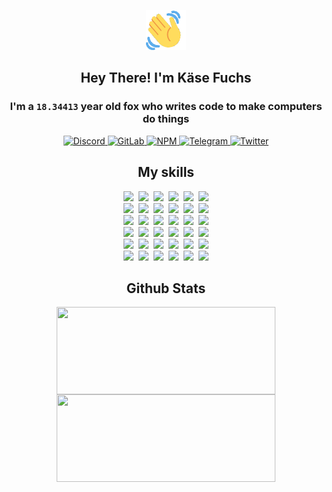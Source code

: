 <div><p align=center><img src=./resources/images/wave.gif width=64px height=64px></p><h2 align=center>Hey There! I'm Käse Fuchs</h2><h3 align=center>I'm a <code>18.34413</code> year old fox who writes code to make computers do things</h3><p align=center><a href=https://discord.com/users/507526681125322772><img alt=Discord src="https://img.shields.io/badge/Discord-5865F2?logo=discord&logoColor=white&style=flat-square#cd304f014d29f0f92675b6bb4f056561"> </a><a href=https://gitlab.com/kasefuchs><img alt=GitLab src="https://img.shields.io/badge/GitLab-330F63?logo=gitlab&logoColor=white&style=flat-square#cd304f014d29f0f92675b6bb4f056561"> </a><a href=https://npmjs.com/~kasefuchs><img alt=NPM src="https://img.shields.io/badge/NPM-CB3837?logo=npm&logoColor=white&style=flat-square#cd304f014d29f0f92675b6bb4f056561"> </a><a href=https://t.me/kasefuchs><img alt=Telegram src="https://img.shields.io/badge/Telegram-2CA5E0?logo=telegram&logoColor=white&style=flat-square#cd304f014d29f0f92675b6bb4f056561"> </a><a href=https://twitter.com/kasefuchs><img alt=Twitter src="https://img.shields.io/badge/Twitter-1DA1F2?logo=twitter&logoColor=white&style=flat-square#cd304f014d29f0f92675b6bb4f056561"></a></p><h2 align=center>My skills</h2><p align=center><a href=https://aws.amazon.com/ ><picture><source srcset="https://skillicons.dev/icons?i=aws&theme=dark#cd304f014d29f0f92675b6bb4f056561" media="(prefers-color-scheme: dark)"><source srcset="https://skillicons.dev/icons?i=aws&theme=light#cd304f014d29f0f92675b6bb4f056561" media="(prefers-color-scheme: light), (prefers-color-scheme: no-preference)"><img src="https://skillicons.dev/icons?i=aws&theme=light#cd304f014d29f0f92675b6bb4f056561"></picture></a>&nbsp;&nbsp;<a href=https://en.wikipedia.org/wiki/Bash_(Unix_shell)><picture><source srcset="https://skillicons.dev/icons?i=bash&theme=dark#cd304f014d29f0f92675b6bb4f056561" media="(prefers-color-scheme: dark)"><source srcset="https://skillicons.dev/icons?i=bash&theme=light#cd304f014d29f0f92675b6bb4f056561" media="(prefers-color-scheme: light), (prefers-color-scheme: no-preference)"><img src="https://skillicons.dev/icons?i=bash&theme=light#cd304f014d29f0f92675b6bb4f056561"></picture></a>&nbsp;&nbsp;<a href=https://discord.com/developers/docs><picture><source srcset="https://skillicons.dev/icons?i=bots&theme=dark#cd304f014d29f0f92675b6bb4f056561" media="(prefers-color-scheme: dark)"><source srcset="https://skillicons.dev/icons?i=bots&theme=light#cd304f014d29f0f92675b6bb4f056561" media="(prefers-color-scheme: light), (prefers-color-scheme: no-preference)"><img src="https://skillicons.dev/icons?i=bots&theme=light#cd304f014d29f0f92675b6bb4f056561"></picture></a>&nbsp;&nbsp;<a href=https://www.cloudflare.com/ ><picture><source srcset="https://skillicons.dev/icons?i=cloudflare&theme=dark#cd304f014d29f0f92675b6bb4f056561" media="(prefers-color-scheme: dark)"><source srcset="https://skillicons.dev/icons?i=cloudflare&theme=light#cd304f014d29f0f92675b6bb4f056561" media="(prefers-color-scheme: light), (prefers-color-scheme: no-preference)"><img src="https://skillicons.dev/icons?i=cloudflare&theme=light#cd304f014d29f0f92675b6bb4f056561"></picture></a>&nbsp;&nbsp;<a href=https://en.wikipedia.org/wiki/CSS><picture><source srcset="https://skillicons.dev/icons?i=css&theme=dark#cd304f014d29f0f92675b6bb4f056561" media="(prefers-color-scheme: dark)"><source srcset="https://skillicons.dev/icons?i=css&theme=light#cd304f014d29f0f92675b6bb4f056561" media="(prefers-color-scheme: light), (prefers-color-scheme: no-preference)"><img src="https://skillicons.dev/icons?i=css&theme=light#cd304f014d29f0f92675b6bb4f056561"></picture></a>&nbsp;&nbsp;<a href=https://www.docker.com/ ><picture><source srcset="https://skillicons.dev/icons?i=docker&theme=dark#cd304f014d29f0f92675b6bb4f056561" media="(prefers-color-scheme: dark)"><source srcset="https://skillicons.dev/icons?i=docker&theme=light#cd304f014d29f0f92675b6bb4f056561" media="(prefers-color-scheme: light), (prefers-color-scheme: no-preference)"><img src="https://skillicons.dev/icons?i=docker&theme=light#cd304f014d29f0f92675b6bb4f056561"></picture></a><br><a href=https://www.electronjs.org/ ><picture><source srcset="https://skillicons.dev/icons?i=electron&theme=dark#cd304f014d29f0f92675b6bb4f056561" media="(prefers-color-scheme: dark)"><source srcset="https://skillicons.dev/icons?i=electron&theme=light#cd304f014d29f0f92675b6bb4f056561" media="(prefers-color-scheme: light), (prefers-color-scheme: no-preference)"><img src="https://skillicons.dev/icons?i=electron&theme=light#cd304f014d29f0f92675b6bb4f056561"></picture></a>&nbsp;&nbsp;<a href=https://expressjs.com/ ><picture><source srcset="https://skillicons.dev/icons?i=express&theme=dark#cd304f014d29f0f92675b6bb4f056561" media="(prefers-color-scheme: dark)"><source srcset="https://skillicons.dev/icons?i=express&theme=light#cd304f014d29f0f92675b6bb4f056561" media="(prefers-color-scheme: light), (prefers-color-scheme: no-preference)"><img src="https://skillicons.dev/icons?i=express&theme=light#cd304f014d29f0f92675b6bb4f056561"></picture></a>&nbsp;&nbsp;<a href=https://www.figma.com/ ><picture><source srcset="https://skillicons.dev/icons?i=figma&theme=dark#cd304f014d29f0f92675b6bb4f056561" media="(prefers-color-scheme: dark)"><source srcset="https://skillicons.dev/icons?i=figma&theme=light#cd304f014d29f0f92675b6bb4f056561" media="(prefers-color-scheme: light), (prefers-color-scheme: no-preference)"><img src="https://skillicons.dev/icons?i=figma&theme=light#cd304f014d29f0f92675b6bb4f056561"></picture></a>&nbsp;&nbsp;<a href=https://firebase.google.com/ ><picture><source srcset="https://skillicons.dev/icons?i=firebase&theme=dark#cd304f014d29f0f92675b6bb4f056561" media="(prefers-color-scheme: dark)"><source srcset="https://skillicons.dev/icons?i=firebase&theme=light#cd304f014d29f0f92675b6bb4f056561" media="(prefers-color-scheme: light), (prefers-color-scheme: no-preference)"><img src="https://skillicons.dev/icons?i=firebase&theme=light#cd304f014d29f0f92675b6bb4f056561"></picture></a>&nbsp;&nbsp;<a href=https://flask.palletsprojects.com/ ><picture><source srcset="https://skillicons.dev/icons?i=flask&theme=dark#cd304f014d29f0f92675b6bb4f056561" media="(prefers-color-scheme: dark)"><source srcset="https://skillicons.dev/icons?i=flask&theme=light#cd304f014d29f0f92675b6bb4f056561" media="(prefers-color-scheme: light), (prefers-color-scheme: no-preference)"><img src="https://skillicons.dev/icons?i=flask&theme=light#cd304f014d29f0f92675b6bb4f056561"></picture></a>&nbsp;&nbsp;<a href=https://cloud.google.com/ ><picture><source srcset="https://skillicons.dev/icons?i=gcp&theme=dark#cd304f014d29f0f92675b6bb4f056561" media="(prefers-color-scheme: dark)"><source srcset="https://skillicons.dev/icons?i=gcp&theme=light#cd304f014d29f0f92675b6bb4f056561" media="(prefers-color-scheme: light), (prefers-color-scheme: no-preference)"><img src="https://skillicons.dev/icons?i=gcp&theme=light#cd304f014d29f0f92675b6bb4f056561"></picture></a><br><a href=https://git-scm.com/ ><picture><source srcset="https://skillicons.dev/icons?i=git&theme=dark#cd304f014d29f0f92675b6bb4f056561" media="(prefers-color-scheme: dark)"><source srcset="https://skillicons.dev/icons?i=git&theme=light#cd304f014d29f0f92675b6bb4f056561" media="(prefers-color-scheme: light), (prefers-color-scheme: no-preference)"><img src="https://skillicons.dev/icons?i=git&theme=light#cd304f014d29f0f92675b6bb4f056561"></picture></a>&nbsp;&nbsp;<a href=https://github.com/ ><picture><source srcset="https://skillicons.dev/icons?i=github&theme=dark#cd304f014d29f0f92675b6bb4f056561" media="(prefers-color-scheme: dark)"><source srcset="https://skillicons.dev/icons?i=github&theme=light#cd304f014d29f0f92675b6bb4f056561" media="(prefers-color-scheme: light), (prefers-color-scheme: no-preference)"><img src="https://skillicons.dev/icons?i=github&theme=light#cd304f014d29f0f92675b6bb4f056561"></picture></a>&nbsp;&nbsp;<a href=https://gitlab.com/ ><picture><source srcset="https://skillicons.dev/icons?i=gitlab&theme=dark#cd304f014d29f0f92675b6bb4f056561" media="(prefers-color-scheme: dark)"><source srcset="https://skillicons.dev/icons?i=gitlab&theme=light#cd304f014d29f0f92675b6bb4f056561" media="(prefers-color-scheme: light), (prefers-color-scheme: no-preference)"><img src="https://skillicons.dev/icons?i=gitlab&theme=light#cd304f014d29f0f92675b6bb4f056561"></picture></a>&nbsp;&nbsp;<a href=https://www.heroku.com/ ><picture><source srcset="https://skillicons.dev/icons?i=heroku&theme=dark#cd304f014d29f0f92675b6bb4f056561" media="(prefers-color-scheme: dark)"><source srcset="https://skillicons.dev/icons?i=heroku&theme=light#cd304f014d29f0f92675b6bb4f056561" media="(prefers-color-scheme: light), (prefers-color-scheme: no-preference)"><img src="https://skillicons.dev/icons?i=heroku&theme=light#cd304f014d29f0f92675b6bb4f056561"></picture></a>&nbsp;&nbsp;<a href=https://en.wikipedia.org/wiki/HTML><picture><source srcset="https://skillicons.dev/icons?i=html&theme=dark#cd304f014d29f0f92675b6bb4f056561" media="(prefers-color-scheme: dark)"><source srcset="https://skillicons.dev/icons?i=html&theme=light#cd304f014d29f0f92675b6bb4f056561" media="(prefers-color-scheme: light), (prefers-color-scheme: no-preference)"><img src="https://skillicons.dev/icons?i=html&theme=light#cd304f014d29f0f92675b6bb4f056561"></picture></a>&nbsp;&nbsp;<a href=https://en.wikipedia.org/wiki/JavaScript><picture><source srcset="https://skillicons.dev/icons?i=js&theme=dark#cd304f014d29f0f92675b6bb4f056561" media="(prefers-color-scheme: dark)"><source srcset="https://skillicons.dev/icons?i=js&theme=light#cd304f014d29f0f92675b6bb4f056561" media="(prefers-color-scheme: light), (prefers-color-scheme: no-preference)"><img src="https://skillicons.dev/icons?i=js&theme=light#cd304f014d29f0f92675b6bb4f056561"></picture></a><br><a href=https://en.wikipedia.org/wiki/Linux><picture><source srcset="https://skillicons.dev/icons?i=linux&theme=dark#cd304f014d29f0f92675b6bb4f056561" media="(prefers-color-scheme: dark)"><source srcset="https://skillicons.dev/icons?i=linux&theme=light#cd304f014d29f0f92675b6bb4f056561" media="(prefers-color-scheme: light), (prefers-color-scheme: no-preference)"><img src="https://skillicons.dev/icons?i=linux&theme=light#cd304f014d29f0f92675b6bb4f056561"></picture></a>&nbsp;&nbsp;<a href=https://mui.com/ ><picture><source srcset="https://skillicons.dev/icons?i=materialui&theme=dark#cd304f014d29f0f92675b6bb4f056561" media="(prefers-color-scheme: dark)"><source srcset="https://skillicons.dev/icons?i=materialui&theme=light#cd304f014d29f0f92675b6bb4f056561" media="(prefers-color-scheme: light), (prefers-color-scheme: no-preference)"><img src="https://skillicons.dev/icons?i=materialui&theme=light#cd304f014d29f0f92675b6bb4f056561"></picture></a>&nbsp;&nbsp;<a href=https://en.wikipedia.org/wiki/Markdown><picture><source srcset="https://skillicons.dev/icons?i=md&theme=dark#cd304f014d29f0f92675b6bb4f056561" media="(prefers-color-scheme: dark)"><source srcset="https://skillicons.dev/icons?i=md&theme=light#cd304f014d29f0f92675b6bb4f056561" media="(prefers-color-scheme: light), (prefers-color-scheme: no-preference)"><img src="https://skillicons.dev/icons?i=md&theme=light#cd304f014d29f0f92675b6bb4f056561"></picture></a>&nbsp;&nbsp;<a href=https://www.mongodb.com/ ><picture><source srcset="https://skillicons.dev/icons?i=mongodb&theme=dark#cd304f014d29f0f92675b6bb4f056561" media="(prefers-color-scheme: dark)"><source srcset="https://skillicons.dev/icons?i=mongodb&theme=light#cd304f014d29f0f92675b6bb4f056561" media="(prefers-color-scheme: light), (prefers-color-scheme: no-preference)"><img src="https://skillicons.dev/icons?i=mongodb&theme=light#cd304f014d29f0f92675b6bb4f056561"></picture></a>&nbsp;&nbsp;<a href=https://www.mysql.com/ ><picture><source srcset="https://skillicons.dev/icons?i=mysql&theme=dark#cd304f014d29f0f92675b6bb4f056561" media="(prefers-color-scheme: dark)"><source srcset="https://skillicons.dev/icons?i=mysql&theme=light#cd304f014d29f0f92675b6bb4f056561" media="(prefers-color-scheme: light), (prefers-color-scheme: no-preference)"><img src="https://skillicons.dev/icons?i=mysql&theme=light#cd304f014d29f0f92675b6bb4f056561"></picture></a>&nbsp;&nbsp;<a href=https://nextjs.org/ ><picture><source srcset="https://skillicons.dev/icons?i=nextjs&theme=dark#cd304f014d29f0f92675b6bb4f056561" media="(prefers-color-scheme: dark)"><source srcset="https://skillicons.dev/icons?i=nextjs&theme=light#cd304f014d29f0f92675b6bb4f056561" media="(prefers-color-scheme: light), (prefers-color-scheme: no-preference)"><img src="https://skillicons.dev/icons?i=nextjs&theme=light#cd304f014d29f0f92675b6bb4f056561"></picture></a><br><a href=https://nodejs.org/en/ ><picture><source srcset="https://skillicons.dev/icons?i=nodejs&theme=dark#cd304f014d29f0f92675b6bb4f056561" media="(prefers-color-scheme: dark)"><source srcset="https://skillicons.dev/icons?i=nodejs&theme=light#cd304f014d29f0f92675b6bb4f056561" media="(prefers-color-scheme: light), (prefers-color-scheme: no-preference)"><img src="https://skillicons.dev/icons?i=nodejs&theme=light#cd304f014d29f0f92675b6bb4f056561"></picture></a>&nbsp;&nbsp;<a href=https://www.postgresql.org/ ><picture><source srcset="https://skillicons.dev/icons?i=postgres&theme=dark#cd304f014d29f0f92675b6bb4f056561" media="(prefers-color-scheme: dark)"><source srcset="https://skillicons.dev/icons?i=postgres&theme=light#cd304f014d29f0f92675b6bb4f056561" media="(prefers-color-scheme: light), (prefers-color-scheme: no-preference)"><img src="https://skillicons.dev/icons?i=postgres&theme=light#cd304f014d29f0f92675b6bb4f056561"></picture></a>&nbsp;&nbsp;<a href=https://learn.microsoft.com/en-us/powershell/ ><picture><source srcset="https://skillicons.dev/icons?i=powershell&theme=dark#cd304f014d29f0f92675b6bb4f056561" media="(prefers-color-scheme: dark)"><source srcset="https://skillicons.dev/icons?i=powershell&theme=light#cd304f014d29f0f92675b6bb4f056561" media="(prefers-color-scheme: light), (prefers-color-scheme: no-preference)"><img src="https://skillicons.dev/icons?i=powershell&theme=light#cd304f014d29f0f92675b6bb4f056561"></picture></a>&nbsp;&nbsp;<a href=https://www.python.org/ ><picture><source srcset="https://skillicons.dev/icons?i=py&theme=dark#cd304f014d29f0f92675b6bb4f056561" media="(prefers-color-scheme: dark)"><source srcset="https://skillicons.dev/icons?i=py&theme=light#cd304f014d29f0f92675b6bb4f056561" media="(prefers-color-scheme: light), (prefers-color-scheme: no-preference)"><img src="https://skillicons.dev/icons?i=py&theme=light#cd304f014d29f0f92675b6bb4f056561"></picture></a>&nbsp;&nbsp;<a href=https://www.raspberrypi.org/ ><picture><source srcset="https://skillicons.dev/icons?i=raspberrypi&theme=dark#cd304f014d29f0f92675b6bb4f056561" media="(prefers-color-scheme: dark)"><source srcset="https://skillicons.dev/icons?i=raspberrypi&theme=light#cd304f014d29f0f92675b6bb4f056561" media="(prefers-color-scheme: light), (prefers-color-scheme: no-preference)"><img src="https://skillicons.dev/icons?i=raspberrypi&theme=light#cd304f014d29f0f92675b6bb4f056561"></picture></a>&nbsp;&nbsp;<a href=https://reactjs.org/ ><picture><source srcset="https://skillicons.dev/icons?i=react&theme=dark#cd304f014d29f0f92675b6bb4f056561" media="(prefers-color-scheme: dark)"><source srcset="https://skillicons.dev/icons?i=react&theme=light#cd304f014d29f0f92675b6bb4f056561" media="(prefers-color-scheme: light), (prefers-color-scheme: no-preference)"><img src="https://skillicons.dev/icons?i=react&theme=light#cd304f014d29f0f92675b6bb4f056561"></picture></a><br><a href=https://redux.js.org/ ><picture><source srcset="https://skillicons.dev/icons?i=redux&theme=dark#cd304f014d29f0f92675b6bb4f056561" media="(prefers-color-scheme: dark)"><source srcset="https://skillicons.dev/icons?i=redux&theme=light#cd304f014d29f0f92675b6bb4f056561" media="(prefers-color-scheme: light), (prefers-color-scheme: no-preference)"><img src="https://skillicons.dev/icons?i=redux&theme=light#cd304f014d29f0f92675b6bb4f056561"></picture></a>&nbsp;&nbsp;<a href=https://en.wikipedia.org/wiki/Regular_expression><picture><source srcset="https://skillicons.dev/icons?i=regex&theme=dark#cd304f014d29f0f92675b6bb4f056561" media="(prefers-color-scheme: dark)"><source srcset="https://skillicons.dev/icons?i=regex&theme=light#cd304f014d29f0f92675b6bb4f056561" media="(prefers-color-scheme: light), (prefers-color-scheme: no-preference)"><img src="https://skillicons.dev/icons?i=regex&theme=light#cd304f014d29f0f92675b6bb4f056561"></picture></a>&nbsp;&nbsp;<a href=https://en.wikipedia.org/wiki/Sass_(stylesheet_language)><picture><source srcset="https://skillicons.dev/icons?i=sass&theme=dark#cd304f014d29f0f92675b6bb4f056561" media="(prefers-color-scheme: dark)"><source srcset="https://skillicons.dev/icons?i=sass&theme=light#cd304f014d29f0f92675b6bb4f056561" media="(prefers-color-scheme: light), (prefers-color-scheme: no-preference)"><img src="https://skillicons.dev/icons?i=sass&theme=light#cd304f014d29f0f92675b6bb4f056561"></picture></a>&nbsp;&nbsp;<a href=https://www.typescriptlang.org/ ><picture><source srcset="https://skillicons.dev/icons?i=ts&theme=dark#cd304f014d29f0f92675b6bb4f056561" media="(prefers-color-scheme: dark)"><source srcset="https://skillicons.dev/icons?i=ts&theme=light#cd304f014d29f0f92675b6bb4f056561" media="(prefers-color-scheme: light), (prefers-color-scheme: no-preference)"><img src="https://skillicons.dev/icons?i=ts&theme=light#cd304f014d29f0f92675b6bb4f056561"></picture></a>&nbsp;&nbsp;<a href=https://unity.com/ ><picture><source srcset="https://skillicons.dev/icons?i=unity&theme=dark#cd304f014d29f0f92675b6bb4f056561" media="(prefers-color-scheme: dark)"><source srcset="https://skillicons.dev/icons?i=unity&theme=light#cd304f014d29f0f92675b6bb4f056561" media="(prefers-color-scheme: light), (prefers-color-scheme: no-preference)"><img src="https://skillicons.dev/icons?i=unity&theme=light#cd304f014d29f0f92675b6bb4f056561"></picture></a>&nbsp;&nbsp;<a href=https://workers.cloudflare.com/ ><picture><source srcset="https://skillicons.dev/icons?i=workers&theme=dark#cd304f014d29f0f92675b6bb4f056561" media="(prefers-color-scheme: dark)"><source srcset="https://skillicons.dev/icons?i=workers&theme=light#cd304f014d29f0f92675b6bb4f056561" media="(prefers-color-scheme: light), (prefers-color-scheme: no-preference)"><img src="https://skillicons.dev/icons?i=workers&theme=light#cd304f014d29f0f92675b6bb4f056561"></picture></a><br></p><h2 align=center>Github Stats</h2><p align=center><picture><source srcset="https://github-readme-stats-kasefuchs.vercel.app/api/?count_private=true&hide_border=true&hide_rank=true&line_height=20&hide_title=true&username=Kasefuchs&theme=dark#cd304f014d29f0f92675b6bb4f056561" media="(prefers-color-scheme: dark)"><source srcset="https://github-readme-stats-kasefuchs.vercel.app/api/?count_private=true&hide_border=true&hide_rank=true&line_height=20&hide_title=true&username=Kasefuchs&theme=light#cd304f014d29f0f92675b6bb4f056561" media="(prefers-color-scheme: light), (prefers-color-scheme: no-preference)"><img align=middle width=350 height=140 src="https://github-readme-stats-kasefuchs.vercel.app/api/?count_private=true&hide_border=true&hide_rank=true&line_height=20&hide_title=true&username=Kasefuchs&theme=light#cd304f014d29f0f92675b6bb4f056561"></picture><picture><source srcset="https://github-readme-stats-kasefuchs.vercel.app/api/top-langs/?count_private=true&hide_border=true&layout=compact&username=Kasefuchs&theme=dark#cd304f014d29f0f92675b6bb4f056561" media="(prefers-color-scheme: dark)"><source srcset="https://github-readme-stats-kasefuchs.vercel.app/api/top-langs/?count_private=true&hide_border=true&layout=compact&username=Kasefuchs&theme=light#cd304f014d29f0f92675b6bb4f056561" media="(prefers-color-scheme: light), (prefers-color-scheme: no-preference)"><img align=middle width=350 height=140 src="https://github-readme-stats-kasefuchs.vercel.app/api/top-langs/?count_private=true&hide_border=true&layout=compact&username=Kasefuchs&theme=light#cd304f014d29f0f92675b6bb4f056561"></picture></p><img src="https://hit.yhype.me/github/profile?user_id=64592097#cd304f014d29f0f92675b6bb4f056561" alt=""></div>